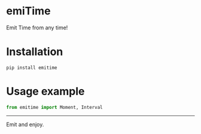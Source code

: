 # emiTime
Emit Time from any time!

# Installation

```
pip install emitime
```

# Usage example

```python
from emitime import Moment, Interval
```

---
Emit and enjoy.
